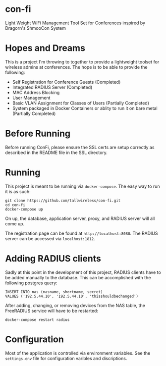 # con-fi
Light Weight WiFi Management Tool Set for Conferences inspired by Dragorn's ShmooCon System

# Hopes and Dreams
This is a project I'm throwing to together to provide a lightweight toolset
for wireless admins at conferences. The hope is to be able to provide the
following:

 * Self Registration for Conference Guests (Completed)
 * Integrated RADIUS Server (Completed)
 * MAC Address Blocking
 * User Management
 * Basic VLAN Assignment for Classes of Users (Partially Completed)
 * System packaged in Docker Containers or ablity to run it on bare metal (Partially Completed)

# Before Running
Before running ConFi, please ensure the SSL certs are setup correctly as
described in the README file in the SSL directory.

# Running
This project is meant to be running via `docker-compose`. The easy way to run
it is as such:

    git clone https://github.com/tallwireless/con-fi.git
    cd con-fi
    docker-compose up

On up, the database, application server, proxy, and RADIUS server will all
come up.

The registration page can be found at `http://localhost:8080`.
The RADIUS server can be accessed via `localhost:1812`.

# Adding RADIUS clients
Sadly at this point in the development of this project, RADIUS clients have to
be added manually to the database. This can be accomplished with the following
postgres query:

    INSERT INTO nas (nasname, shortname, secret)
    VALUES ('192.5.44.10', '192.5.44.10', 'thisshouldbechanged')

After adding, changing, or removing devices from the NAS table, the FreeRADIUS
service will have to be restarted:

    docker-compose restart radius

# Configuration
Most of the application is controlled via environment variables. See the
`settings.env` file for configuration varibles and discriptions.
